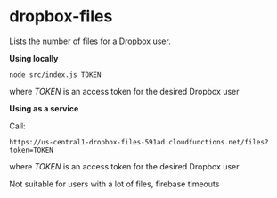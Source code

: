 # dropbox-files

Lists the number of files for a Dropbox user.

**Using locally**

```
node src/index.js TOKEN
```

where _TOKEN_ is an access token for the desired Dropbox user

**Using as a service**

Call:

```
https://us-central1-dropbox-files-591ad.cloudfunctions.net/files?token=TOKEN
```

where _TOKEN_ is an access token for the desired Dropbox user

Not suitable for users with a lot of files, firebase timeouts
